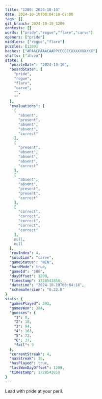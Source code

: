 ```yaml
---
title: "1209: 2024-10-10"
date: 2024-10-10T00:04:18-07:00
tags: []
git_branch: 2024-10-10_1209
contests: []
words: ["pride","rogue","flare","carve"]
openers: ["pride"]
middlers: ["rogue","flare"]
puzzles: [1209]
hashes: ["APAACPAAACAAPPCCCCCCXXXXXXXXXX"]
shifts: ["ihzeo"]
state: {
  "puzzleDate": "2024-10-10",
  "boardState": [
    "pride",
    "rogue",
    "flare",
    "carve",
    "",
    ""
  ],
  "evaluations": [
    [
      "absent",
      "present",
      "absent",
      "absent",
      "correct"
    ],
    [
      "present",
      "absent",
      "absent",
      "absent",
      "correct"
    ],
    [
      "absent",
      "absent",
      "present",
      "present",
      "correct"
    ],
    [
      "correct",
      "correct",
      "correct",
      "correct",
      "correct"
    ],
    null,
    null
  ],
  "rowIndex": 4,
  "solution": "carve",
  "gameStatus": "WIN",
  "hardMode": true,
  "gameId": "586",
  "dayOffset": 1209,
  "timestamp": 1728543858,
  "datetime": "2024-10-10T00:04:18",
  "schemaVersion": "0.22.0"
}
stats: {
  "gamesPlayed": 393,
  "gamesWon": 384,
  "guesses": {
    "1": 0,
    "2": 18,
    "3": 94,
    "4": 163,
    "5": 72,
    "6": 37,
    "fail": 9
  },
  "currentStreak": 4,
  "maxStreak": 36,
  "hasPlayed": true,
  "lastWonDayOffset": 1209,
  "timestamp": 1728543858
}
---
```

<!-- more -->
Lead with pride at your peril.

